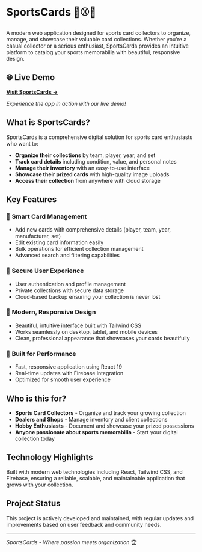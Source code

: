 # SportsCards 🏈⚾🏀

A modern web application designed for sports card collectors to organize, manage, and showcase their valuable card collections. Whether you're a casual collector or a serious enthusiast, SportsCards provides an intuitive platform to catalog your sports memorabilia with beautiful, responsive design.

## 🌐 **Live Demo**

**[Visit SportsCards →](https://your-deployed-url.com)**

_Experience the app in action with our live demo!_

## What is SportsCards?

SportsCards is a comprehensive digital solution for sports card enthusiasts who want to:

- **Organize their collections** by team, player, year, and set
- **Track card details** including condition, value, and personal notes
- **Manage their inventory** with an easy-to-use interface
- **Showcase their prized cards** with high-quality image uploads
- **Access their collection** from anywhere with cloud storage

## Key Features

### 🎯 **Smart Card Management**

- Add new cards with comprehensive details (player, team, year, manufacturer, set)
- Edit existing card information easily
- Bulk operations for efficient collection management
- Advanced search and filtering capabilities

### 🔐 **Secure User Experience**

- User authentication and profile management
- Private collections with secure data storage
- Cloud-based backup ensuring your collection is never lost

### 📱 **Modern, Responsive Design**

- Beautiful, intuitive interface built with Tailwind CSS
- Works seamlessly on desktop, tablet, and mobile devices
- Clean, professional appearance that showcases your cards beautifully

### 🚀 **Built for Performance**

- Fast, responsive application using React 19
- Real-time updates with Firebase integration
- Optimized for smooth user experience

## Who is this for?

- **Sports Card Collectors** - Organize and track your growing collection
- **Dealers and Shops** - Manage inventory and client collections
- **Hobby Enthusiasts** - Document and showcase your prized possessions
- **Anyone passionate about sports memorabilia** - Start your digital collection today

## Technology Highlights

Built with modern web technologies including React, Tailwind CSS, and Firebase, ensuring a reliable, scalable, and maintainable application that grows with your collection.

## Project Status

This project is actively developed and maintained, with regular updates and improvements based on user feedback and community needs.

---

_SportsCards - Where passion meets organization_ 🏆
